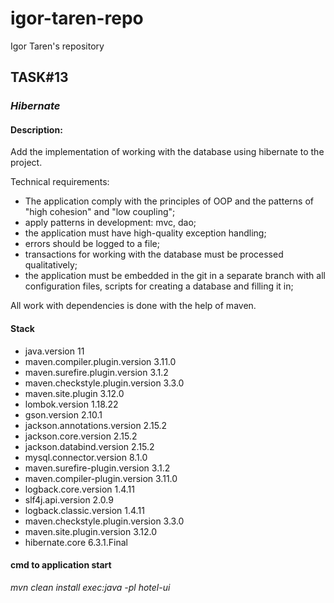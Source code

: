 # igor-taren-repo

Igor Taren's repository

## TASK#13

### _Hibernate_

#### Description:

Add the implementation of working with the database using hibernate to the project.

Technical requirements:

- The application comply with the principles of OOP and the patterns of "high cohesion" and "low coupling";
- apply patterns in development: mvc, dao;
- the application must have high-quality exception handling;
- errors should be logged to a file;
- transactions for working with the database must be processed qualitatively;
- the application must be embedded in the git in a separate branch with all configuration files,
  scripts for creating a database and filling it in;

All work with dependencies is done with the help of maven.

#### Stack

- java.version 11
- maven.compiler.plugin.version 3.11.0
- maven.surefire.plugin.version 3.1.2
- maven.checkstyle.plugin.version 3.3.0
- maven.site.plugin 3.12.0
- lombok.version 1.18.22
- gson.version 2.10.1
- jackson.annotations.version 2.15.2
- jackson.core.version 2.15.2
- jackson.databind.version 2.15.2
- mysql.connector.version 8.1.0
- maven.surefire-plugin.version 3.1.2
- maven.compiler-plugin.version 3.11.0
- logback.core.version 1.4.11
- slf4j.api.version 2.0.9
- logback.classic.version 1.4.11
- maven.checkstyle.plugin.version 3.3.0
- maven.site.plugin.version 3.12.0
- hibernate.core 6.3.1.Final

#### cmd to application start

_mvn clean install exec:java -pl hotel-ui_ 